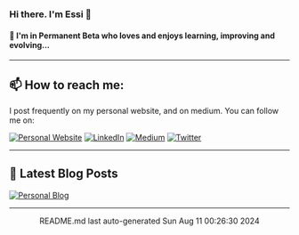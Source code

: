 <!-- ![Build README](https://github.com/e-alizadeh/e-alizadeh/workflows/Build%20README/badge.svg) -->

### Hi there. I'm Essi 👋

<!--
**e-alizadeh/e-alizadeh** is a ✨ _special_ ✨ repository because its `README.md` (this file) appears on your GitHub profile.

Here are some ideas to get you started:

- 🌱 I’m currently learning ...
- 👯 I’m looking to collaborate on ...
- 🤔 I’m looking for help with ...
- 💬 Ask me about ...
- 📫 How to reach me: ...
- 😄 Pronouns: ...
- ⚡ Fun fact: ...
-->

#### 🌱 I'm in Permanent Beta who loves and enjoys learning, improving and evolving...

<!--
- 🔭 I’m currently working on two Python packages [PyPocket](https://github.com/e-alizadeh/PyPocket) and [CallGraph4Py](https://github.com/e-alizadeh/pycallgraph).
-->

---
## 📫 How to reach me:
I post frequently on my personal website, and on medium. You can follow me on:

<a href="https://ealizadeh.com" target="_blank"><img alt="Personal Website" src="https://img.shields.io/badge/Personal%20Website-%2312100E.svg?&style=for-the-badge&logoColor=white" /></a>
<a href="https://www.linkedin.com/in/alizadehesmaeil/" target="_blank"><img alt="LinkedIn" src="https://img.shields.io/badge/linkedin-%230077B5.svg?&style=for-the-badge&logo=linkedin&logoColor=white" /></a>
<a href="https://medium.com/@ealizadeh" target="_blank"><img alt="Medium" src="https://img.shields.io/badge/medium-%2312100E.svg?&style=for-the-badge&logo=medium&logoColor=white" /></a>
<a href="https://twitter.com/intent/follow?screen_name=es_alizadeh&tw_p=followbutton" target="_blank"><img alt="Twitter" src="https://img.shields.io/badge/twitter-%231DA1F2.svg?&style=for-the-badge&logo=twitter&logoColor=white" /></a>

---

## 📕 Latest Blog Posts

<space>
 	 <a href="https://ealizadeh.com/blog" target="_blank"><img alt="Personal Blog" src="https://img.shields.io/badge/-Read%20more%20on%20my%20blog-brightgreen?style=for-the-badge" /></a>
<hr>
<div align="center">
README.md last auto-generated Sun Aug 11 00:26:30 2024
</div>
